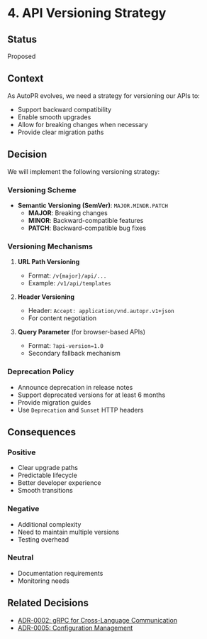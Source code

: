 # 4. API Versioning Strategy

## Status
Proposed

## Context
As AutoPR evolves, we need a strategy for versioning our APIs to:
- Support backward compatibility
- Enable smooth upgrades
- Allow for breaking changes when necessary
- Provide clear migration paths

## Decision
We will implement the following versioning strategy:

### Versioning Scheme
- **Semantic Versioning (SemVer)**: `MAJOR.MINOR.PATCH`
  - **MAJOR**: Breaking changes
  - **MINOR**: Backward-compatible features
  - **PATCH**: Backward-compatible bug fixes

### Versioning Mechanisms
1. **URL Path Versioning**
    - Format: `/v{major}/api/...`
    - Example: `/v1/api/templates`

2. **Header Versioning**
    - Header: `Accept: application/vnd.autopr.v1+json`
    - For content negotiation

3. **Query Parameter** (for browser-based APIs)
    - Format: `?api-version=1.0`
    - Secondary fallback mechanism

### Deprecation Policy
- Announce deprecation in release notes
- Support deprecated versions for at least 6 months
- Provide migration guides
- Use `Deprecation` and `Sunset` HTTP headers

## Consequences
### Positive
- Clear upgrade paths
- Predictable lifecycle
- Better developer experience
- Smooth transitions

### Negative
- Additional complexity
- Need to maintain multiple versions
- Testing overhead

### Neutral
- Documentation requirements
- Monitoring needs

## Related Decisions
- [ADR-0002: gRPC for Cross-Language Communication](0002-grpc-communication.md)
- [ADR-0005: Configuration Management](0005-configuration-management.md)
